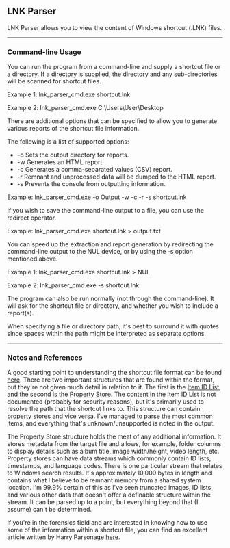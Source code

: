 ## LNK Parser ##
LNK Parser allows you to view the content of Windows shortcut (.LNK) files.


---


### Command-line Usage ###
You can run the program from a command-line and supply a shortcut file or a directory. If a directory is supplied, the directory and any sub-directories will be scanned for shortcut files.

Example 1: lnk\_parser\_cmd.exe shortcut.lnk

Example 2: lnk\_parser\_cmd.exe C:\Users\User\Desktop

There are additional options that can be specified to allow you to generate various reports of the shortcut file information.

The following is a list of supported options:

  * -o Sets the output directory for reports.
  * -w Generates an HTML report.
  * -c Generates a comma-separated values (CSV) report.
  * -r Remnant and unprocessed data will be dumped to the HTML report.
  * -s Prevents the console from outputting information.

Example: lnk\_parser\_cmd.exe -o Output -w -c -r -s shortcut.lnk

If you wish to save the command-line output to a file, you can use the redirect operator.

Example: lnk\_parser\_cmd.exe shortcut.lnk > output.txt

You can speed up the extraction and report generation by redirecting the command-line output to the NUL device, or by using the -s option mentioned above.

Example 1: lnk\_parser\_cmd.exe shortcut.lnk > NUL

Example 2: lnk\_parser\_cmd.exe -s shortcut.lnk

The program can also be run normally (not through the command-line). It will ask for the shortcut file or directory, and whether you wish to include a report(s).

When specifying a file or directory path, it's best to surround it with quotes since spaces within the path might be interpreted as separate options.


---


### Notes and References ###

A good starting point to understanding the shortcut file format can be found [here](http://msdn.microsoft.com/en-us/library/dd871305(v=prot.13).aspx). There are two important structures that are found within the format, but they're not given much detail in relation to it. The first is the [Item ID List](http://msdn.microsoft.com/en-us/library/windows/desktop/bb773321(v=vs.85).aspx), and the second is the [Property Store](http://msdn.microsoft.com/en-us/library/dd871346(v=prot.13).aspx). The content in the Item ID List is not documented (probably for security reasons), but it's primarily used to resolve the path that the shortcut links to. This structure can contain property stores and vice versa. I've managed to parse the most common items, and everything that's unknown/unsupported is noted in the output.

The Property Store structure holds the meat of any additional information. It stores metadata from the target file and allows, for example, folder columns to display details such as album title, image width/height, video length, etc. Property stores can have data streams which commonly contain ID lists, timestamps, and language codes. There is one particular stream that relates to Windows search results. It's approximately 10,000 bytes in length and contains what I believe to be remnant memory from a shared system location. I'm 99.9% certain of this as I've seen truncated images, ID lists, and various other data that doesn't offer a definable structure within the stream. It can be parsed up to a point, but everything beyond that (I assume) can't be determined.

If you're in the forensics field and are interested in knowing how to use some of the information within a shortcut file, you can find an excellent article written by Harry Parsonage [here](http://computerforensics.parsonage.co.uk/downloads/TheMeaningofLIFE.pdf).